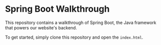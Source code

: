 # Spring Boot Walkthrough
This repository contains a walkthrough of Spring Boot, the Java framework that powers our website's backend.

To get started, simply clone this repository and open the `index.html`.

